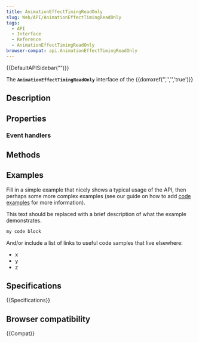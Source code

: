 ```yaml
---
title: AnimationEffectTimingReadOnly
slug: Web/API/AnimationEffectTimingReadOnly
tags:
  - API
  - Interface
  - Reference
  - AnimationEffectTimingReadOnly
browser-compat: api.AnimationEffectTimingReadOnly
---
```

{{DefaultAPISidebar("")}}

The **`AnimationEffectTimingReadOnly`** interface of the {{domxref('','','','true')}} 

## Description

 

## Properties



### Event handlers



## Methods



## Examples

Fill in a simple example that nicely shows a typical usage of the API, then perhaps some more complex examples (see our guide on how to add [code examples](/en-US/docs/MDN/Contribute/Structures/Code_examples) for more information).

This text should be replaced with a brief description of what the example demonstrates.

```js
my code block
```

And/or include a list of links to useful code samples that live elsewhere:

*   x
*   y
*   z

## Specifications

{{Specifications}}

## Browser compatibility

{{Compat}}

